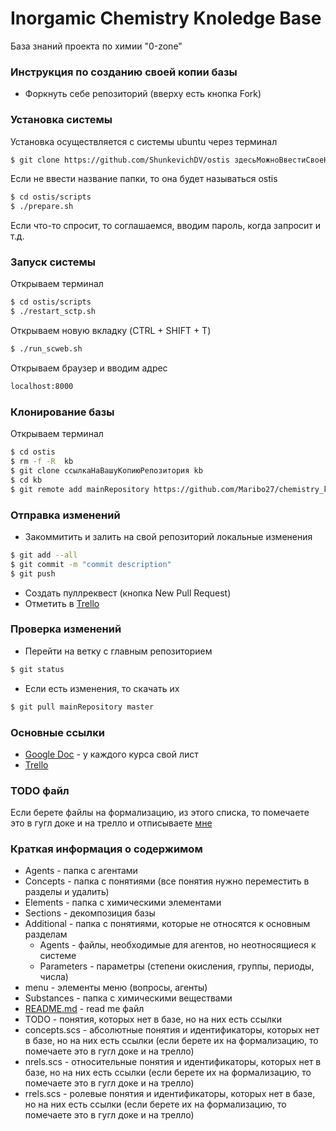 # Inorgamic Chemistry Knoledge Base
База знаний проекта по химии "0-zone"

### Инструкция по созданию своей копии базы
- Форкнуть себе репозиторий (вверху есть кнопка Fork)

### Установка системы
Установка осуществляется с системы ubuntu через терминал
```sh
$ git clone https://github.com/ShunkevichDV/ostis здесьМожноВвестиСвоеНазваниеДляПапкиСистемы
```
Если не ввести название папки, то она будет называться ostis
```sh
$ cd ostis/scripts
$ ./prepare.sh
```
Если что-то спросит, то соглашаемся, вводим пароль, когда запросит и т.д.

### Запуск системы
Открываем терминал
```sh
$ cd ostis/scripts
$ ./restart_sctp.sh
```
Открываем новую вкладку (CTRL + SHIFT + T)
```sh
$ ./run_scweb.sh
```
Открываем браузер и вводим адрес
```sh
localhost:8000
```

### Клонирование базы
Открываем терминал
```sh
$ cd ostis
$ rm -f -R  kb
$ git clone ссылкаНаВашуКопиюРепозитория kb
$ cd kb
$ git remote add mainRepository https://github.com/Maribo27/chemistry_kb
```

### Отправка изменений
- Закоммитить и залить на свой репозиторий локальные изменения
```sh
$ git add --all
$ git commit -m "commit description"
$ git push
```
- Создать пуллреквест (кнопка New Pull Request)
- Отметить в [Trello]

### Проверка изменений
- Перейти на ветку с главным репозиторием
```sh
$ git status
```
- Если есть изменения, то скачать их

```sh
$ git pull mainRepository master
```

### Основные ссылки
- [Google Doc] - у каждого курса свой лист
- [Trello]

### TODO файл
Если берете файлы на формализацию, из этого списка, то помечаете это в гугл доке и на трелло и отписываете [мне](https://vk.com/id8930868)

### Краткая информация о содержимом
- Agents - папка с агентами
- Concepts - папка с понятиями (все понятия нужно переместить в разделы и удалить)
- Elements - папка с химическими элементами
- Sections - декомпозиция базы
- Additional - папка с понятиями, которые не относятся к основным разделам
    - Agents - файлы, необходимые для агентов, но неотносящиеся к системе
	- Parameters - параметры (степени окисления, группы, периоды, числа)
- menu - элементы меню (вопросы, агенты)
- Substances - папка с химическими веществами
- [README.md](https://github.com/Maribo27/chemistry_kb/blob/master/README.md) - read me файл
- TODO - понятия, которых нет в базе, но на них есть ссылки
- concepts.scs - абсолютные понятия и идентификаторы, которых нет в базе, но на них есть ссылки (если берете их на формализацию, то помечаете это в гугл доке и на трелло)
- nrels.scs - относительные понятия и идентификаторы, которых нет в базе, но на них есть ссылки (если берете их на формализацию, то помечаете это в гугл доке и на трелло)
- rrels.scs - ролевые понятия и идентификаторы, которых нет в базе, но на них есть ссылки (если берете их на формализацию, то помечаете это в гугл доке и на трелло)

[//]: # (These are reference links used in the body of this note and get stripped out when the markdown processor does its job. There is no need to format nicely because it shouldn't be seen. Thanks SO - http://stackoverflow.com/questions/4823468/store-comments-in-markdown-syntax)


   [Google Doc]: <https://docs.google.com/spreadsheets/d/1DVwCNw2nb2aefu-T6yScImUMZA8cTb8-BI2HRelRXDs>
   [Trello]: <https://trello.com/b/KkpDPDcI/%D1%85%D0%B8%D0%BC%D0%B8%D1%8F>
   [OSTIS]: <https://github.com/ShunkevichDV/ostis>
   [База Знаний IMS]: <https://github.com/ShunkevichDV/ims.ostis.kb>
